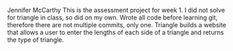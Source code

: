 Jennifer McCarthy
This is the assessment project for week 1. I did not solve for triangle in class, so did on my own.  Wrote all code before learning git, therefore there are not multiple commits, only one. 
Triangle builds a website that allows a user to enter the lengths of each side of a triangle and returns the type of triangle. 
